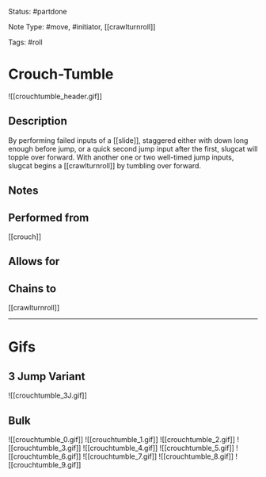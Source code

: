 Status: #partdone

Note Type: #move, #initiator, [[crawlturnroll]]

Tags: #roll 

# Crouch-Tumble
![[crouchtumble_header.gif]]
## Description
By performing failed inputs of a [[slide]], staggered either with down long enough before jump, or a quick second jump input after the first, slugcat will topple over forward. With another one or two well-timed jump inputs, slugcat begins a [[crawlturnroll]] by tumbling over forward.

## Notes


## Performed from
[[crouch]]

## Allows for


## Chains to
[[crawlturnroll]]

___
# Gifs
## 3 Jump Variant
![[crouchtumble_3J.gif]]
## Bulk
![[crouchtumble_0.gif]]
![[crouchtumble_1.gif]]
![[crouchtumble_2.gif]]
![[crouchtumble_3.gif]]
![[crouchtumble_4.gif]]
![[crouchtumble_5.gif]]
![[crouchtumble_6.gif]]
![[crouchtumble_7.gif]]
![[crouchtumble_8.gif]]
![[crouchtumble_9.gif]]